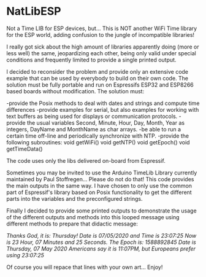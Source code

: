 # NatLibESP
Not a Time LIB for ESP devices, but...
This is NOT another WiFi Time library for the ESP world, adding confusion to the jungle of incompatible libraries!

I really got sick about the high amount of libraries apparently doing (more or less well) the same, jeopardizing each other, being only valid under special conditions and frequently limited to provide a single printed output.

I decided to reconsider the problem and provide only an extensive code example that can be used by everybody to build on their own code. The solution must be fully portable and run on Espressifs ESP32 and ESP8266 based boards without modification. The solution must:

-provide the Posix methods to deal with dates and strings and compute time differences
-provide examples for serial, but also examples for working with text buffers as being used for displays or communication protocols.
-provide the usual variables Second, Minute, Hour, Day, Month, Year as integers, DayName and MonthName as char arrays.
-be able to run a certain time off-line and periodically synchronize with NTP.
-provide the following subroutines: void getWiFi() void getNTP() void getEpoch() void getTimeData()

The code uses only the libs delivered on-board from Espressif.

Sometimes you may be invited to use the Arduino TimeLib Library currently maintained by Paul Stoffregen... Please do not do that! This code provides the main outputs in the same way. I have chosen to only use the common part of Espressif's library based on Posix functionality to get the different parts into the variables and the preconfigured strings.

Finally I decided to provide some printed outputs to demonstrate the usage of the different outputs and methods into this looped message using different methods to prepare that didactic message:

<i>Thanks God, it is: Thursday! Date is 07/05/2020 and Time is 23:07:25 Now is 23 Hour, 07 Minutes and 25 Seconds. The Epoch is: 1588892845 Date is Thursday, 07 May 2020 Americans say it is 11:07PM, but Europeans prefer using 23:07:25</i>

Of course you will repace that lines with your own art... Enjoy!
